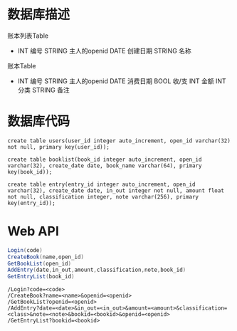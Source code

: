 # 数据库描述

账本列表Table

- INT	编号
  STRING	主人的openid
  DATE	创建日期
  STRING	名称

账本Table

- INT	编号
  STRING	主人的openid
  DATE	消费日期
  BOOL	收/支
  INT	金额
  INT	分类
  STRING	备注



# 数据库代码

```mysql
create table users(user_id integer auto_increment, open_id varchar(32) not null, primary key(user_id));
```

```mysql
create table booklist(book_id integer auto_increment, open_id varchar(32), create_date date, book_name varchar(64), primary key(book_id));
```

```mysql
create table entry(entry_id integer auto_increment, open_id varchar(32), create_date date, in_out integer not null, amount float not null, classification integer, note varchar(256), primary key(entry_id));
```



# Web API

```java
Login(code)
CreateBook(name,open_id)
GetBookList(open_id)
AddEntry(date,in_out,amount,classification,note,book_id)
GetEntryList(book_id)
```

```
/Login?code=<code>
/CreateBook?name=<name>&openid=<openid>
/GetBookList?openid=<openid>
/AddEntry?date=<date>&in_out=<in_out>&amount=<amount>&classification=<class>&note=<note>&bookid=<bookid>&openid=<openid>
/GetEntryList?bookid=<bookid>
```

